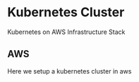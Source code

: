# Kubernetes Cluster

Kubernetes on AWS Infrastructure Stack

## AWS

Here we setup a kubernetes cluster in aws

